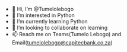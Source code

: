 - 👋 Hi, I’m @Tumelolebogo
- 👀 I’m interested in Python
- 🌱 I’m currently learning Python
- 💞️ I’m looking to collaborate on learning
- 📫 Reach me on Teams(Tumelo Lebogo) and Email(tumelolebogo@capitecbank.co.za)

<!---
Tumelolebogo/Tumelolebogo is a ✨ special ✨ repository because its `README.md` (this file) appears on your GitHub profile.
You can click the Preview link to take a look at your changes.
--->
